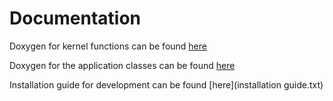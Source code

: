 # Documentation 

Doxygen for kernel functions can be found [here](kernels/html/index.html)

Doxygen for the application classes can be found [here](application/html/index.html)

Installation guide for development can be found [here](installation guide.txt)